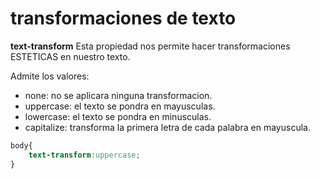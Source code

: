 # transformaciones de texto

**text-transform** Esta propiedad nos permite hacer transformaciones ESTETICAS en nuestro texto.

Admite los valores:
+ none: no se aplicara ninguna transformacion.
+ uppercase: el texto se pondra en mayusculas.
+ lowercase: el texto se pondra en minusculas.
+ capitalize: transforma la primera letra de cada palabra en mayuscula.

```css
body{
    text-transform:uppercase;
}
```